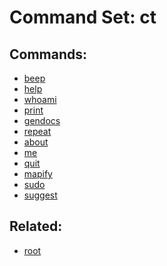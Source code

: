 Command Set: ct
====================

Commands:
--------------------
 - [beep](beep/index.md)
 - [help](help/index.md)
 - [whoami](whoami/index.md)
 - [print](print.md)
 - [gendocs](gendocs/index.md)
 - [repeat](repeat/index.md)
 - [about](about/index.md)
 - [me](me/index.md)
 - [quit](quit/index.md)
 - [mapify](mapify/index.md)
 - [sudo](sudo/index.md)
 - [suggest](suggest/index.md)


Related:
--------------------
 - [root](../index.md)
